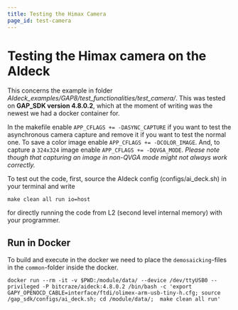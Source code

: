 ```yaml
---
title: Testing the Himax Camera
page_id: test-camera
---
```


# Testing the Himax camera on the AIdeck


This concerns the example in folder *AIdeck_examples/GAP8/test_functionalities/test_camera/*. This was tested on **GAP_SDK version 4.8.0.2**, which at the moment of writing was the newest we had a docker container for.

In the makefile enable `APP_CFLAGS += -DASYNC_CAPTURE` if you want to test the asynchronous camera capture and remove it if you want to test the normal one. To save a color image enable `APP_CFLAGS += -DCOLOR_IMAGE`. And, to capture a `324x324` image enable `APP_CFLAGS += -DQVGA_MODE`. *Please note though that capturing an image in non-QVGA mode might not always work correctly.*

To test out the code, first, source the AIdeck config (configs/ai_deck.sh) in your terminal and write

    make clean all run io=host

for directly running the code from L2 (second level internal memory) with your programmer.

## Run in Docker
To build and execute in the docker we need to place the `demosaicking`-files in the `common`-folder inside the docker.
```
docker run --rm -it -v $PWD:/module/data/ --device /dev/ttyUSB0 --privileged -P bitcraze/aideck:4.8.0.2 /bin/bash -c 'export GAPY_OPENOCD_CABLE=interface/ftdi/olimex-arm-usb-tiny-h.cfg; source /gap_sdk/configs/ai_deck.sh; cd /module/data/;  make clean all run'
```
